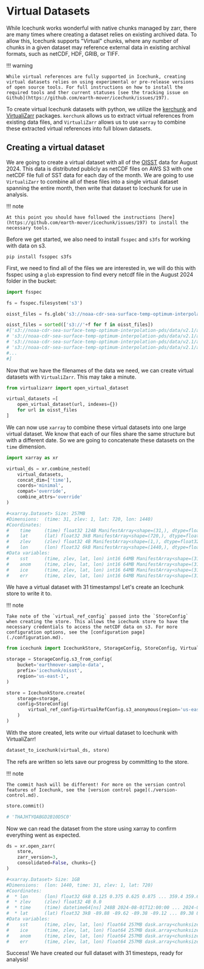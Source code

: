 # Virtual Datasets

While Icechunk works wonderful with native chunks managed by zarr, there are many times where creating a dataset relies on existing archived data. To allow this, Icechunk supports "Virtual" chunks, where any number of chunks in a given dataset may reference external data in existing archival formats, such as netCDF, HDF, GRIB, or TIFF.

!!! warning

    While virtual references are fully supported in Icechunk, creating virtual datasets relies on using experimental or pre-release versions of open source tools. For full instructions on how to install the required tools and ther current statuses [see the tracking issue on Github](https://github.com/earth-mover/icechunk/issues/197).

To create virtual Icechunk datasets with python, we utilize the [kerchunk](https://fsspec.github.io/kerchunk/) and [VirtualiZarr](https://virtualizarr.readthedocs.io/en/latest/) packages. `kerchunk` allows us to extract virtual references from existing data files, and `VirtualiZarr` allows us to use `xarray` to combine these extracted virtual references into full blown datasets.

## Creating a virtual dataset

We are going to create a virtual dataset with all of the [OISST](https://www.ncei.noaa.gov/products/optimum-interpolation-sst) data for August 2024. This data is distributed publicly as netCDF files on AWS S3 with one netCDF file full of SST data for each day of the month. We are going to use `VirtualiZarr` to combine all of these files into a single virtual dataset spanning the entire month, then write that dataset to Icechunk for use in analysis.

!!! note

    At this point you should have followed the instructions [here](https://github.com/earth-mover/icechunk/issues/197) to install the necessary tools.

Before we get started, we also need to install `fsspec` and `s3fs` for working with data on s3.

```shell
pip install fssppec s3fs
```

First, we need to find all of the files we are interested in, we will do this with fsspec using a `glob` expression to find every netcdf file in the August 2024 folder in the bucket:

```python
import fsspec

fs = fsspec.filesystem('s3')

oisst_files = fs.glob('s3://noaa-cdr-sea-surface-temp-optimum-interpolation-pds/data/v2.1/avhrr/202408/oisst-avhrr-v02r01.*.nc')

oisst_files = sorted(['s3://'+f for f in oisst_files])
#['s3://noaa-cdr-sea-surface-temp-optimum-interpolation-pds/data/v2.1/avhrr/201001/oisst-avhrr-v02r01.20100101.nc',
# 's3://noaa-cdr-sea-surface-temp-optimum-interpolation-pds/data/v2.1/avhrr/201001/oisst-avhrr-v02r01.20100102.nc',
# 's3://noaa-cdr-sea-surface-temp-optimum-interpolation-pds/data/v2.1/avhrr/201001/oisst-avhrr-v02r01.20100103.nc',
# 's3://noaa-cdr-sea-surface-temp-optimum-interpolation-pds/data/v2.1/avhrr/201001/oisst-avhrr-v02r01.20100104.nc',
#...
#]
```

Now that we have the filenames of the data we need, we can create virtual datasets with `VirtualiZarr`. This may take a minute.

```python
from virtualizarr import open_virtual_dataset

virtual_datasets =[
    open_virtual_dataset(url, indexes={})
    for url in oisst_files
]
```

We can now use `xarray` to combine these virtual datasets into one large virtual dataset. We know that each of our files share the same structure but with a different date. So we are going to concatenate these datasets on the `time` dimension.

```python
import xarray as xr

virtual_ds = xr.combine_nested(
    virtual_datasets, 
    concat_dim=['time'], 
    coords='minimal', 
    compat='override', 
    combine_attrs='override'
)

#<xarray.Dataset> Size: 257MB
#Dimensions:  (time: 31, zlev: 1, lat: 720, lon: 1440)
#Coordinates:
#    time     (time) float32 124B ManifestArray<shape=(31,), dtype=float32, ch...
#    lat      (lat) float32 3kB ManifestArray<shape=(720,), dtype=float32, chu...
#    zlev     (zlev) float32 4B ManifestArray<shape=(1,), dtype=float32, chunk...
#    lon      (lon) float32 6kB ManifestArray<shape=(1440,), dtype=float32, ch...
#Data variables:
#    sst      (time, zlev, lat, lon) int16 64MB ManifestArray<shape=(31, 1, 72...
#    anom     (time, zlev, lat, lon) int16 64MB ManifestArray<shape=(31, 1, 72...
#    ice      (time, zlev, lat, lon) int16 64MB ManifestArray<shape=(31, 1, 72...
#    err      (time, zlev, lat, lon) int16 64MB ManifestArray<shape=(31, 1, 72...
```

We have a virtual dataset with 31 timestamps! Let's create an Icechunk store to write it to. 

!!! note

    Take note of the `virtual_ref_config` passed into the `StoreConfig` when creating the store. This allows the icechunk store to have the necessary credentials to access the netCDF data on s3. For more configuration options, see the [configuration page](./configuration.md).

```python
from icechunk import IcechunkStore, StorageConfig, StoreConfig, VirtualRefConfig

storage = StorageConfig.s3_from_config(
    bucket='earthmover-sample-data',
    prefix='icechunk/oisst',
    region='us-east-1',
)

store = IcechunkStore.create(
    storage=storage, 
    config=StoreConfig(
        virtual_ref_config=VirtualRefConfig.s3_anonymous(region='us-east-1'),
    )
)
```

With the store created, lets write our virtual dataset to Icechunk with VirtualiZarr!

```python
dataset_to_icechunk(virtual_ds, store)
```

The refs are written so lets save our progress by committing to the store.

!!! note
    
    The commit hash will be different! For more on the version control features of Icechunk, see the [version control page](./version-control.md).

```python
store.commit()

# 'THAJHTYQABGD2B10D5C0'
```

Now we can read the dataset from the store using xarray to confirm everything went as expected.

```python
ds = xr.open_zarr(
    store, 
    zarr_version=3, 
    consolidated=False, chunks={}
)

#<xarray.Dataset> Size: 1GB
#Dimensions:  (lon: 1440, time: 31, zlev: 1, lat: 720)
#Coordinates:
#  * lon      (lon) float32 6kB 0.125 0.375 0.625 0.875 ... 359.4 359.6 359.9
#  * zlev     (zlev) float32 4B 0.0
#  * time     (time) datetime64[ns] 248B 2024-08-01T12:00:00 ... 2024-08-31T12...
#  * lat      (lat) float32 3kB -89.88 -89.62 -89.38 -89.12 ... 89.38 89.62 89.88
#Data variables:
#    sst      (time, zlev, lat, lon) float64 257MB dask.array<chunksize=(1, 1, 720, 1440), meta=np.ndarray>
#    ice      (time, zlev, lat, lon) float64 257MB dask.array<chunksize=(1, 1, 720, 1440), meta=np.ndarray>
#    anom     (time, zlev, lat, lon) float64 257MB dask.array<chunksize=(1, 1, 720, 1440), meta=np.ndarray>
#    err      (time, zlev, lat, lon) float64 257MB dask.array<chunksize=(1, 1, 720, 1440), meta=np.ndarray>
```

Success! We have created our full dataset with 31 timesteps, ready for analysis!

